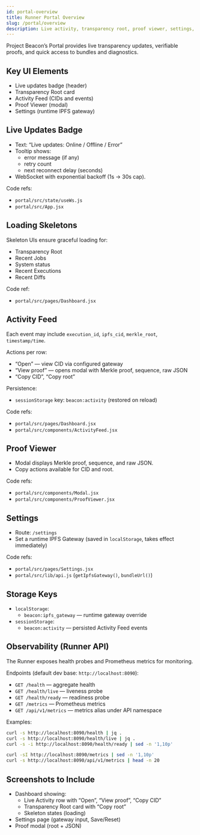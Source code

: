 ```yaml
---
id: portal-overview
title: Runner Portal Overview
slug: /portal/overview
description: Live activity, transparency root, proof viewer, settings, and persistence in the Project Beacon Portal UI.
---
```


Project Beacon’s Portal provides live transparency updates, verifiable proofs, and quick access to bundles and diagnostics.

## Key UI Elements

- Live updates badge (header)
- Transparency Root card
- Activity Feed (CIDs and events)
- Proof Viewer (modal)
- Settings (runtime IPFS gateway)

## Live Updates Badge

- Text: “Live updates: Online / Offline / Error”
- Tooltip shows:
  - error message (if any)
  - retry count
  - next reconnect delay (seconds)
- WebSocket with exponential backoff (1s → 30s cap).

Code refs:
- `portal/src/state/useWs.js`
- `portal/src/App.jsx`

## Loading Skeletons

Skeleton UIs ensure graceful loading for:
- Transparency Root
- Recent Jobs
- System status
- Recent Executions
- Recent Diffs

Code ref:
- `portal/src/pages/Dashboard.jsx`

## Activity Feed

Each event may include `execution_id`, `ipfs_cid`, `merkle_root`, `timestamp/time`.

Actions per row:
- “Open” — view CID via configured gateway
- “View proof” — opens modal with Merkle proof, sequence, raw JSON
- “Copy CID”, “Copy root”

Persistence:
- `sessionStorage` key: `beacon:activity` (restored on reload)

Code refs:
- `portal/src/pages/Dashboard.jsx`
- `portal/src/components/ActivityFeed.jsx`

## Proof Viewer

- Modal displays Merkle proof, sequence, and raw JSON.
- Copy actions available for CID and root.

Code refs:
- `portal/src/components/Modal.jsx`
- `portal/src/components/ProofViewer.jsx`

## Settings

- Route: `/settings`
- Set a runtime IPFS Gateway (saved in `localStorage`, takes effect immediately)

Code refs:
- `portal/src/pages/Settings.jsx`
- `portal/src/lib/api.js` (`getIpfsGateway()`, `bundleUrl()`)

## Storage Keys

- `localStorage`:
  - `beacon:ipfs_gateway` — runtime gateway override
- `sessionStorage`:
  - `beacon:activity` — persisted Activity Feed events

## Observability (Runner API)

The Runner exposes health probes and Prometheus metrics for monitoring.

Endpoints (default dev base: `http://localhost:8090`):

- `GET /health` — aggregate health
- `GET /health/live` — liveness probe
- `GET /health/ready` — readiness probe
- `GET /metrics` — Prometheus metrics
- `GET /api/v1/metrics` — metrics alias under API namespace

Examples:

```bash
curl -s http://localhost:8090/health | jq .
curl -s http://localhost:8090/health/live | jq .
curl -s -i http://localhost:8090/health/ready | sed -n '1,10p'

curl -sI http://localhost:8090/metrics | sed -n '1,10p'
curl -s http://localhost:8090/api/v1/metrics | head -n 20
```

## Screenshots to Include

- Dashboard showing:
  - Live Activity row with “Open”, “View proof”, “Copy CID”
  - Transparency Root card with “Copy root”
  - Skeleton states (loading)
- Settings page (gateway input, Save/Reset)
- Proof modal (root + JSON)
